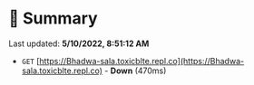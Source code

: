 # 📖 Summary
Last updated: **5/10/2022, 8:51:12 AM**

- `GET` [https://Bhadwa-sala.toxicblte.repl.co](https://Bhadwa-sala.toxicblte.repl.co) - **Down** (470ms)
